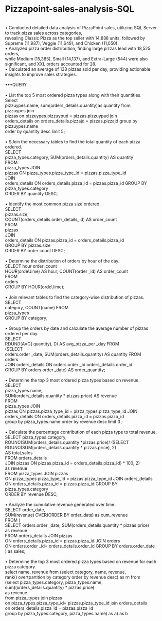 # Pizzapoint-sales-analysis-SQL
<br>
•	Conducted detailed data analysis of PizzaPoint sales, utilizing SQL Server to track pizza sales across categories, 
<br>
revealing Classic Pizza as the top seller with 14,888 units, followed by Supreme (11,987), Veggie (11,649), and Chicken (11,050).
<br>
•	Analyzed pizza order distribution, finding large pizzas lead with 18,525 orders,
<br>
while Medium (15,385), Small (14,137), and Extra-Large (544) were also significant, and XXL orders accounted for 28.
<br>
•	Calculated an average of 138 pizzas sold per day, providing actionable insights to improve sales strategies.
<br>
<br>
•••QUERY
<br>
<br>
• List the top 5 most ordered pizza types along with their quantities.
<br>
Select
<br>
pizzuypes.name, sum(orders_details.quantity)as quantity from
<br>
pizzuypes join
<br>
pizzas on pizzuypes.pizzuypud = pizzas.pizzuypud join
<br>
orders_details on orders_details.pizzajd = pizzas.pizzajd group by pizzuypes.name
<br>
order by quantity desc limit 5;
<br>
<br>
• SJoin the necessary tables to find the total quantity of each pizza ordered.
<br>
SELECT
<br>
pizza_types.category, SUM(orders_details.quantity) AS quantity
<br>
FROM
<br>
pizza_types JOIN
<br>
pizzas ON pizza_types.pizza_type_id = pizzas.pizza_type_id
<br>
JOIN
<br>
orders_details ON orders_details.pizza_id = pizzas.pizza_id GROUP BY pizza_types.category
<br>
ORDER BY quantity DESC;
<BR>
<br>
• Identify the most common pizza size ordered.
<br>
SELECT
<br>
pizzas.size,
<br>
COUNT(orders_details.order_details_id) AS order_count
<br>
FROM
<br>
pizzas
<br>
JOIN
<br>
orders_details ON pizzas.pizza_id = orders_details.pizza_id
<br>
GROUP BY pizzas.size
<br>
ORDER BY order count DESC;
<br>
<br>
 • Determine the distribution of orders by hour of the day.
<br>
SELECT	hour	order_count	
<br>
HOUR(ordeUime) AS hour, COUNT(order _id) AS order_count	
<br>
FROM
<br>
orders	
<br>
GROUP BY HOUR(ordeUime);	
<br>
<br>
• Join relevant tables to find the category-wise distribution of pizzas.
<br>
SELECT
<br>
category, COUNT(name) FROM
<br>
pizza_types
<br>
GROUP BY category;
<br>
<br>
• Group the orders by date and calculate the average number of pizzas ordered per day.
<br>
SELECT
<br>
RDUND(AVG( quantity), D) AS avg_pizza_per _day FROM
<br>
(SELECT
<br>
orders.order _date, SUM(orders_details.quantity) AS quantity FROM
<br>
orders
<br>
JOIN	orders_details	ON	orders.order _id orders_details.order_id
<br>
GROUP BY orders.order _date) AS order_quantity;
<br>
<br>
• Determine the top 3 most ordered pizza types based on revenue.
<br>
SELECT
<br>
pizza_types.name,
<br>
SUM(orders_details.quantity * pizzas.price) AS revenue
<br>
FROM
<br>
pizza_types JOIN
<br>
pizzas ON pizzas.pizza_type_id = pizza_types.pizza_type_id JOIN
<br>
orders_details ON orders_details.pizza_id = pizzas.pizza_id	
<br>
group by pizza_types.name order by revenue desc limit 3 ;
<br>
<br>
• Calculate the percentage contribution of each pizza type to total revenue.
<br>
SELECT pizza_types.category,
<br>
ROUNO(SUM(orders_details.quantity *pizzas.price)/ (SELECT ROUNO(SUM(orders_details.quantity * pizzas.price), 2) 
<br>
AS totaLsales
<br>
FROM orders_details
<br>
JOIN pizzas ON pizzas.pizza_id = orders_details.pizza_id} * 100, 2)
<br>
as revenue
<br>
FROM pizza_types JOIN pizzas
<br>
ON pizza_types.pizza_type_id = pizzas.pizza_type_id JOIN orders_details
<br>
ON orders_details.pizza_id = pizzas.pizza_id GROUP BY pizza_types.category
<br>
ORDER BY revenue DESC;
<br>
<br>
• Analyze the cumulative revenue generated over time.	
<br>
SELECT order_date,
<br>
SUM(revenue) OVER(ORDER BY order_date) as cum_revenue
<br>
FROM (
<br>
SELECT orders.order _date, SUM(orders_details.quantity * pizzas.price)
<br>
as revenue
<br>
FROM orders_details JOIN pizzas
<br>
ON orders_details.pizza_id = pizzas.pizza_id JOIN orders
<br>
ON orders.order _id= orders_details.order_id GROUP BY orders.order_date
<br>
) as sales;
<br>
<br>
• Determine the top 3 most ordered pizza types based on revenue for each pizza category.
<br>
select name, revenue from (select category, name, revenue,
<br>
rank() overtpartition by category order by revenue desc) as rn from
<br>
(select pizza_types.category, pizza_types.name, sum((orders_details.quantity) * pizzas.price)
<br>
as revenue
<br>
from pizza_types join pizzas
<br>
on pizza_types.pizza_type_id= pizzas.pizza_type_id join orders_details
<br>
on orders_details.pizza_id = pizzas.pizza_id
<br>
group by pizza_types.category, pizza_types.name) as a) as b
